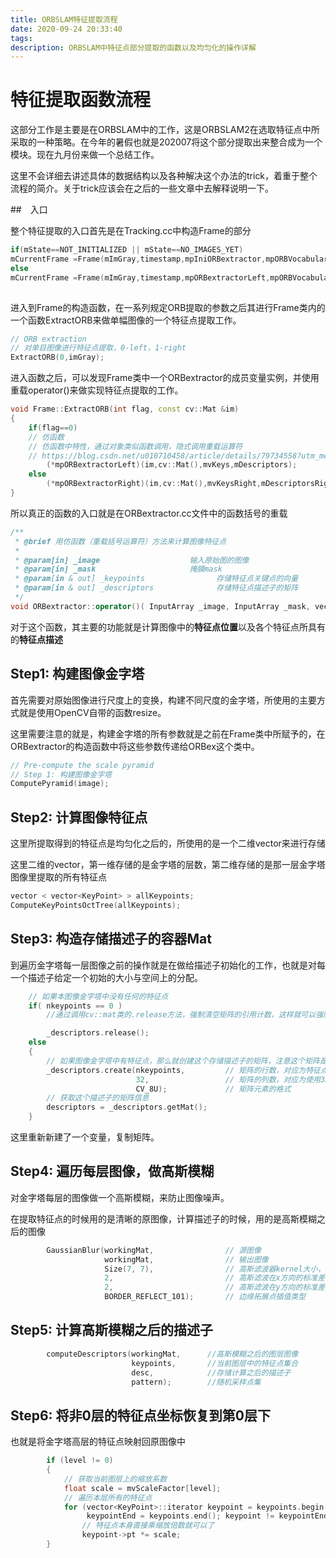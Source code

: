 ```yaml
---
title: ORBSLAM特征提取流程
date: 2020-09-24 20:33:40
tags:
description: ORBSLAM中特征点部分提取的函数以及均匀化的操作详解
---
```


# 特征提取函数流程

这部分工作是主要是在ORBSLAM中的工作，这是ORBSLAM2在选取特征点中所采取的一种策略。在今年的暑假也就是202007将这个部分提取出来整合成为一个模块。现在九月份来做一个总结工作。

这里不会详细去讲述具体的数据结构以及各种解决这个办法的trick，着重于整个流程的简介。关于trick应该会在之后的一些文章中去解释说明一下。



##　入口

整个特征提取的入口首先是在Tracking.cc中构造Frame的部分

```c++
if(mState==NOT_INITIALIZED || mState==NO_IMAGES_YET)
mCurrentFrame =Frame(mImGray,timestamp,mpIniORBextractor,mpORBVocabulary,mK,mDistCoef,mbf,mThDepth);
else
mCurrentFrame =Frame(mImGray,timestamp,mpORBextractorLeft,mpORBVocabulary,mK,mDistCoef,mbf,mThDepth);
    
```

进入到Frame的构造函数，在一系列规定ORB提取的参数之后其进行Frame类内的一个函数ExtractORB来做单幅图像的一个特征点提取工作。

```c++
// ORB extraction
// 对单目图像进行特征点提取，0-left，1-right
ExtractORB(0,imGray);
```

进入函数之后，可以发现Frame类中一个ORBextractor的成员变量实例，并使用重载operator()来做实现特征点提取的工作。

```c++
void Frame::ExtractORB(int flag, const cv::Mat &im)
{
    if(flag==0)
    // 仿函数
    // 仿函数中特性，通过对象类似函数调用，隐式调用重载运算符 
    // https://blog.csdn.net/u010710458/article/details/79734558?utm_medium=distribute.pc_relevant.none-task-blog-BlogCommendFromMachineLearnPai2-3.channel_param&depth_1-utm_source=distribute.pc_relevant.none-task-blog-BlogCommendFromMachineLearnPai2-3.channel_param
        (*mpORBextractorLeft)(im,cv::Mat(),mvKeys,mDescriptors);
    else
        (*mpORBextractorRight)(im,cv::Mat(),mvKeysRight,mDescriptorsRight);
}
```

所以真正的函数的入口就是在ORBextractor.cc文件中的函数括号的重载

```c++
/**
 * @brief 用仿函数（重载括号运算符）方法来计算图像特征点
 * 
 * @param[in] _image                    输入原始图的图像
 * @param[in] _mask                     掩膜mask
 * @param[in & out] _keypoints                存储特征点关键点的向量
 * @param[in & out] _descriptors              存储特征点描述子的矩阵
 */
void ORBextractor::operator()( InputArray _image, InputArray _mask, vector<KeyPoint>& _keypoints, OutputArray _descriptors)
```

对于这个函数，其主要的功能就是计算图像中的**特征点位置**以及各个特征点所具有的**特征点描述**

## Step1: 构建图像金字塔

首先需要对原始图像进行尺度上的变换，构建不同尺度的金字塔，所使用的主要方式就是使用OpenCV自带的函数resize。

这里需要注意的就是，构建金字塔的所有参数就是之前在Frame类中所赋予的，在ORBextractor的构造函数中将这些参数传递给ORBex这个类中。

```c++
// Pre-compute the scale pyramid
// Step 1: 构建图像金字塔
ComputePyramid(image);
```



## Step2: 计算图像特征点

这里所提取得到的特征点是均匀化之后的，所使用的是一个二维vector来进行存储

这里二维的vector，第一维存储的是金字塔的层数，第二维存储的是那一层金字塔图像里提取的所有特征点

```c++
vector < vector<KeyPoint> > allKeypoints;
ComputeKeyPointsOctTree(allKeypoints);
```



## Step3: 构造存储描述子的容器Mat

到遍历金字塔每一层图像之前的操作就是在做给描述子初始化的工作，也就是对每一个描述子给定一个初始的大小与空间上的分配。

```c++
	// 如果本图像金字塔中没有任何的特征点
    if( nkeypoints == 0 )
        //通过调用cv::mat类的.release方法，强制清空矩阵的引用计数，这样就可以强制释放矩阵的数据了

        _descriptors.release();
    else
    {
        // 如果图像金字塔中有特征点，那么就创建这个存储描述子的矩阵，注意这个矩阵是存储整个图像金字塔中特征点的描述子的
        _descriptors.create(nkeypoints,         // 矩阵的行数，对应为特征点的总个数
                            32,                 // 矩阵的列数，对应为使用32*8=256位描述子
                            CV_8U);             // 矩阵元素的格式
        // 获取这个描述子的矩阵信息
        descriptors = _descriptors.getMat();
    }
```

这里重新新建了一个变量，复制矩阵。



## Step4: 遍历每层图像，做高斯模糊

对金字塔每层的图像做一个高斯模糊，来防止图像噪声。

在提取特征点的时候用的是清晰的原图像，计算描述子的时候，用的是高斯模糊之后的图像

```c++
		GaussianBlur(workingMat,                // 源图像
                     workingMat,                // 输出图像
                     Size(7, 7),                // 高斯滤波器kernel大小，必须为正的奇数
                     2,                         // 高斯滤波在x方向的标准差
                     2,                         // 高斯滤波在y方向的标准差
                     BORDER_REFLECT_101);       // 边缘拓展点插值类型
```



## Step5: 计算高斯模糊之后的描述子



```c++
		computeDescriptors(workingMat,      //高斯模糊之后的图层图像 
                           keypoints,       //当前图层中的特征点集合
                           desc,            //存储计算之后的描述子
                           pattern);        //随机采样点集
```



## Step6: 将非0层的特征点坐标恢复到第0层下

也就是将金字塔高层的特征点映射回原图像中 

```c++
		if (level != 0)
        {
            // 获取当前图层上的缩放系数
            float scale = mvScaleFactor[level]; 
            // 遍历本层所有的特征点
            for (vector<KeyPoint>::iterator keypoint = keypoints.begin(),
                 keypointEnd = keypoints.end(); keypoint != keypointEnd; ++keypoint)
                // 特征点本身直接乘缩放倍数就可以了
                keypoint->pt *= scale;
        }
```

